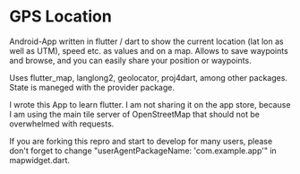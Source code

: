 # GPS Location
Android-App written in flutter / dart to show the current location (lat lon as well as UTM), speed etc. 
as values and on a map. Allows to save waypoints and browse, and you can easily share your position or waypoints.

Uses flutter_map, langlong2, geolocator, proj4dart, among other packages. State is maneged with the 
provider package.

I wrote this App to learn flutter. I am not sharing it on the app store, because I am using the 
main tile server of OpenStreetMap that should not be overwhelmed with requests. 

If you are forking this repro and start to develop for many users, please don't forget to change
"userAgentPackageName: 'com.example.app'" in mapwidget.dart.


